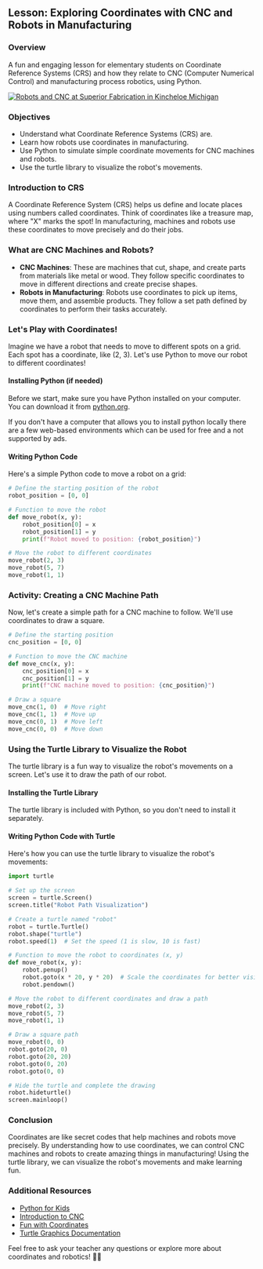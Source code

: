 ## Lesson: Exploring Coordinates with CNC and Robots in Manufacturing

### Overview 
A fun and engaging lesson for elementary students on Coordinate Reference Systems (CRS) and how they relate to CNC (Computer Numerical Control) and manufacturing process robotics, using Python.

[![Robots and CNC at Superior Fabrication in Kincheloe Michigan](https://img.youtube.com/vi/m-r8qJJoS9Y/0.jpg)](https://youtu.be/m-r8qJJoS9Y?si=TGi9Rss5iJKmt8ov)

### Objectives
- Understand what Coordinate Reference Systems (CRS) are.
- Learn how robots use coordinates in manufacturing.
- Use Python to simulate simple coordinate movements for CNC machines and robots.
- Use the turtle library to visualize the robot's movements.

### Introduction to CRS
A Coordinate Reference System (CRS) helps us define and locate places using numbers called coordinates. Think of coordinates like a treasure map, where "X" marks the spot! In manufacturing, machines and robots use these coordinates to move precisely and do their jobs.

### What are CNC Machines and Robots?
- **CNC Machines**: These are machines that cut, shape, and create parts from materials like metal or wood. They follow specific coordinates to move in different directions and create precise shapes.
- **Robots in Manufacturing**: Robots use coordinates to pick up items, move them, and assemble products. They follow a set path defined by coordinates to perform their tasks accurately.

### Let's Play with Coordinates!
Imagine we have a robot that needs to move to different spots on a grid. Each spot has a coordinate, like (2, 3). Let's use Python to move our robot to different coordinates!

#### Installing Python (if needed)
Before we start, make sure you have Python installed on your computer. You can download it from [python.org](https://www.python.org/downloads/).

If you don't have a computer that allows you to install python locally there are a few web-based environments which can be used for free and a not supported by ads.

#### Writing Python Code
Here's a simple Python code to move a robot on a grid:

```python
# Define the starting position of the robot
robot_position = [0, 0]

# Function to move the robot
def move_robot(x, y):
    robot_position[0] = x
    robot_position[1] = y
    print(f"Robot moved to position: {robot_position}")

# Move the robot to different coordinates
move_robot(2, 3)
move_robot(5, 7)
move_robot(1, 1)
```

### Activity: Creating a CNC Machine Path
Now, let's create a simple path for a CNC machine to follow. We'll use coordinates to draw a square.

```python
# Define the starting position
cnc_position = [0, 0]

# Function to move the CNC machine
def move_cnc(x, y):
    cnc_position[0] = x
    cnc_position[1] = y
    print(f"CNC machine moved to position: {cnc_position}")

# Draw a square
move_cnc(1, 0)  # Move right
move_cnc(1, 1)  # Move up
move_cnc(0, 1)  # Move left
move_cnc(0, 0)  # Move down
```

### Using the Turtle Library to Visualize the Robot
The turtle library is a fun way to visualize the robot's movements on a screen. Let's use it to draw the path of our robot.

#### Installing the Turtle Library
The turtle library is included with Python, so you don't need to install it separately.

#### Writing Python Code with Turtle
Here's how you can use the turtle library to visualize the robot's movements:

```python
import turtle

# Set up the screen
screen = turtle.Screen()
screen.title("Robot Path Visualization")

# Create a turtle named "robot"
robot = turtle.Turtle()
robot.shape("turtle")
robot.speed(1)  # Set the speed (1 is slow, 10 is fast)

# Function to move the robot to coordinates (x, y)
def move_robot(x, y):
    robot.penup()
    robot.goto(x * 20, y * 20)  # Scale the coordinates for better visibility
    robot.pendown()

# Move the robot to different coordinates and draw a path
move_robot(2, 3)
move_robot(5, 7)
move_robot(1, 1)

# Draw a square path
move_robot(0, 0)
robot.goto(20, 0)
robot.goto(20, 20)
robot.goto(0, 20)
robot.goto(0, 0)

# Hide the turtle and complete the drawing
robot.hideturtle()
screen.mainloop()
```

### Conclusion
Coordinates are like secret codes that help machines and robots move precisely. By understanding how to use coordinates, we can control CNC machines and robots to create amazing things in manufacturing! Using the turtle library, we can visualize the robot's movements and make learning fun.

### Additional Resources
- [Python for Kids](https://www.python.org/about/gettingstarted/)
- [Introduction to CNC](https://en.wikipedia.org/wiki/Numerical_control)
- [Fun with Coordinates](https://www.mathsisfun.com/data/cartesian-coordinates.html)
- [Turtle Graphics Documentation](https://docs.python.org/3/library/turtle.html)

Feel free to ask your teacher any questions or explore more about coordinates and robotics! 🚀🤖